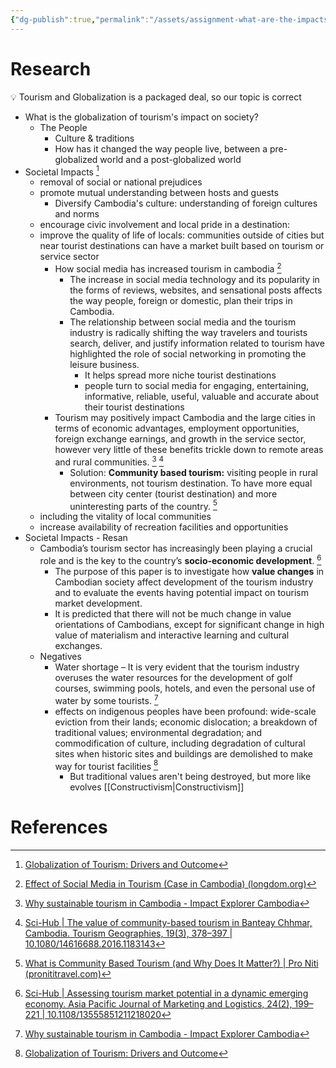 ```yaml
---
{"dg-publish":true,"permalink":"/assets/assignment-what-are-the-impacts-of-globalization-o/preparation/community-based-tourism-research/"}
---
```


# Research

<aside>
💡 Tourism and Globalization is a packaged deal, so our topic is correct

</aside>

- What is the globalization of tourism's impact on society?
    - The People
        - Culture & traditions
        - How has it changed the way people live, between a pre-globalized world and a post-globalized world
- Societal Impacts [^6]
    - removal of social or national prejudices
    - promote mutual understanding between hosts and guests
        - Diversify Cambodia's culture: understanding of foreign cultures and norms
    - encourage civic involvement and local pride in a destination:
    - improve the quality of life of locals: communities outside of cities but near tourist destinations can have a market built based on tourism or service sector
        - How social media has increased tourism in cambodia [^1]
            - The increase in social media technology and its popularity in the forms of reviews, websites, and sensational posts affects the way people, foreign or domestic, plan their trips in Cambodia.
            - The relationship between social media and the tourism industry is radically shifting the way travelers and tourists search, deliver, and justify information related to tourism have highlighted the role of social networking in promoting the leisure business.
                - It helps spread more niche tourist destinations
                - people turn to social media for engaging, entertaining, informative, reliable, useful, valuable and accurate about their tourist destinations
        - Tourism may positively impact Cambodia and the large cities in terms of economic advantages, employment opportunities, foreign exchange earnings, and growth in the service sector, however very little of these benefits trickle down to remote areas and rural communities. [^2] [^5]
            - Solution: **Community based tourism:** visiting people in rural environments, not tourism destination. To have more equal between city center (tourist destination) and more uninteresting parts of the country. [^4]
    - including the vitality of local communities
    - increase availability of recreation facilities and opportunities
- Societal Impacts - Resan
    - Cambodia’s tourism sector has increasingly been playing a crucial role and is the key to
    the country’s **socio-economic development**. [^3]
        - The purpose of this paper is to investigate how **value changes** in Cambodian society affect development of the tourism industry and to evaluate the events having potential impact on tourism market development.
        - It is predicted that there will not be much change in value orientations of Cambodians, except for significant change in high value of materialism and interactive learning and cultural exchanges.
    - Negatives
        - Water shortage – It is very evident that the tourism industry overuses the water resources for the development of golf courses, swimming pools, hotels, and even the personal use of water by some tourists. [^2]
        - effects on indigenous peoples have been profound: wide-scale eviction from their lands; economic dislocation; a breakdown of traditional values; environmental degradation; and commodification of culture, including degradation of cultural sites when historic sites and buildings are demolished to make way for tourist facilities [^6]
            - But traditional values aren't being destroyed, but more like evolves [[Constructivism\|Constructivism]]

# References

[^1]: [Effect of Social Media in Tourism (Case in Cambodia) (longdom.org)](https://www.longdom.org/open-access/effect-of-social-media-in-tourism-case-in-cambodia.pdf)

[^2]: [Why sustainable tourism in Cambodia - Impact Explorer Cambodia](https://impactexplorer.asia/why-sustainable-tourism-in-cambodia/)

[^3]: [Sci-Hub | Assessing tourism market potential in a dynamic emerging economy. Asia Pacific Journal of Marketing and Logistics, 24(2), 199–221 | 10.1108/13555851211218020](https://sci-hub.se/https://doi.org/10.1108/13555851211218020)

[^4]: [What is Community Based Tourism (and Why Does It Matter?) | Pro Niti (pronititravel.com)](https://www.pronititravel.com/what-is-community-based-tourism-and-why-does-it-matter/)

[^5]: [Sci-Hub | The value of community-based tourism in Banteay Chhmar, Cambodia. Tourism Geographies, 19(3), 378–397 | 10.1080/14616688.2016.1183143](https://sci-hub.se/https://doi.org/10.1080/14616688.2016.1183143)

[^6]: [Globalization of Tourism: Drivers and Outcome](https://sci-hub.hkvisa.net/10.1080/02508281.2015.1075723)